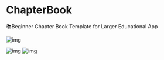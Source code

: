 # ChapterBook

📚Beginner Chapter Book Template for Larger Educational App

![img](https://i.imgur.com/VU7rHwVl.png)

![img](https://media.giphy.com/media/YSwDX81zi2hLTdL1N8/giphy.gif)
![img](https://media.giphy.com/media/MDmuZzHo2Lar6CwISk/giphy.gif)

